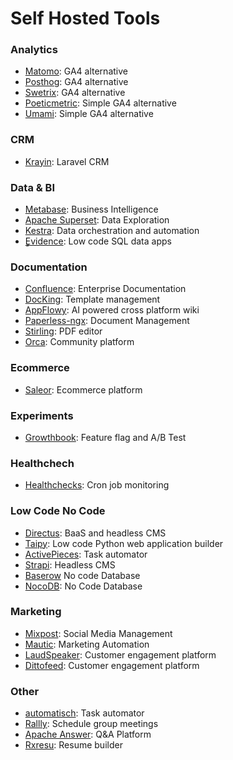 # Self Hosted Tools

### Analytics

* [Matomo](https://matomo.org/): GA4 alternative
* [Posthog](https://posthog.com/): GA4 alternative
* [Swetrix](http://swetrix.com): GA4 alternative
* [Poeticmetric](https://www.poeticmetric.com/): Simple GA4 alternative
* [Umami](https://umami.is/): Simple GA4 alternative

### CRM

* [Krayin](https://krayincrm.com/): Laravel CRM

### Data & BI

* [Metabase](https://www.metabase.com/): Business Intelligence
* [Apache Superset](https://superset.apache.org/): Data Exploration
* [Kestra](https://kestra.io/): Data orchestration and automation
* ٍ[Evidence](https://evidence.dev/): Low code SQL data apps

### Documentation

* [Confluence](https://www.atlassian.com/software/confluence): Enterprise Documentation
* [DocKing](https://docking.shipsaas.tech/): Template management
* [AppFlowy](https://www.appflowy.io/): AI powered cross platform wiki
* [Paperless-ngx](https://docs.paperless-ngx.com/): Document Management
* [Stirling](https://github.com/Stirling-Tools/Stirling-PDF): PDF editor
* [Orca](https://dimimikadze.github.io/orca-docs/): Community platform

### Ecommerce

* [Saleor](https://saleor.io/): Ecommerce platform

### Experiments

* [Growthbook](https://www.growthbook.io/): Feature flag and A/B Test

### Healthchech

* [Healthchecks](https://healthchecks.io/): Cron job monitoring

### Low Code No Code

* [Directus](https://directus.io/): BaaS and headless CMS
* [Taipy](https://www.taipy.io/): Low code Python web application builder
* [ActivePieces](https://www.activepieces.com/): Task automator
* [Strapi](https://strapi.io/): Headless CMS
* [Baserow](https://baserow.io/) No code Database
* [NocoDB](https://nocodb.com/): No Code Database

### Marketing

* [Mixpost](https://mixpost.app/): Social Media Management
* [Mautic](https://www.mautic.org/): Marketing Automation
* [LaudSpeaker](https://laudspeaker.com/): Customer engagement platform
* [Dittofeed](https://dittofeed.com/): Customer engagement platform

### Other

* [automatisch](https://automatisch.io/): Task automator
* [Rallly](https://rallly.co/): Schedule group meetings
* [Apache Answer](https://answer.apache.org/): Q&A Platform
* [Rxresu](https://rxresu.me/): Resume builder
